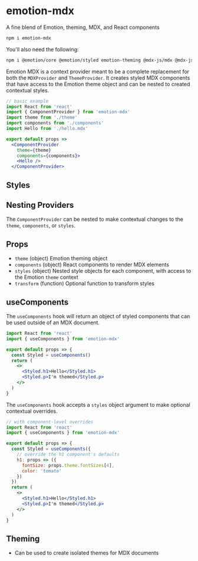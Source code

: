 
# emotion-mdx

A fine blend of Emotion, theming, MDX, and React components

```sh
npm i emotion-mdx
```

You'll also need the following:

```sh
npm i @emotion/core @emotion/styled emotion-theming @mdx-js/mdx @mdx-js/tag
```

Emotion MDX is a context provider meant to be a complete replacement for both the `MDXProvider` and `ThemeProvider`.
It creates styled MDX components that have access to the Emotion theme object and can be nested to created contextual styles.

```jsx
// basic example
import React from 'react'
import { ComponentProvider } from 'emotion-mdx'
import theme from './theme'
import components from './components'
import Hello from './hello.mdx'

export default props =>
  <ComponentProvider
    theme={theme}
    components={components}>
    <Hello />
  </ComponentProvider>
```

## Styles



## Nesting Providers

The `ComponentProvider` can be nested to make contextual changes to the `theme`, `components`, or `styles`.

## Props

- `theme` (object) Emotion theming object
- `components` (object) React components to render MDX elements
- `styles` (object) Nested style objects for each component, with access to the Emotion `theme` context
- `transform` (function) Optional function to transform styles

## useComponents

The `useComponents` hook will return an object of styled components that can be used outside of an MDX document.

```jsx
import React from 'react'
import { useComponents } from 'emotion-mdx'

export default props => {
  const Styled = useComponents()
  return (
    <>
      <Styled.h1>Hello</Styled.h1>
      <Styled.p>I'm themed</Styled.p>
    </>
  )
}
```

The `useComponents` hook accepts a `styles` object argument to make optional contextual overrides.

```jsx
// with component-level overrides
import React from 'react'
import { useComponents } from 'emotion-mdx'

export default props => {
  const Styled = useComponents({
    // override the h1 component's defaults
    h1: props => ({
      fontSize: props.theme.fontSizes[4],
      color: 'tomato'
    })
  })
  return (
    <>
      <Styled.h1>Hello</Styled.h1>
      <Styled.p>I'm themed</Styled.p>
    </>
  )
}
```

## Theming

- Can be used to create isolated themes for MDX documents

